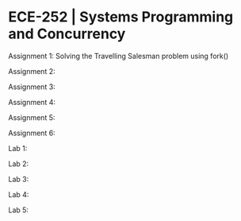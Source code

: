# ECE-252 | Systems Programming and Concurrency

Assignment 1: Solving the Travelling Salesman problem using fork()

Assignment 2:

Assignment 3:

Assignment 4:

Assignment 5:

Assignment 6:

Lab 1:

Lab 2:

Lab 3:

Lab 4:

Lab 5:
